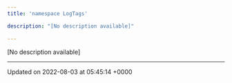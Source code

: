 ```yaml
---
title: 'namespace LogTags'

description: "[No description available]"

---
```







[No description available]






-------------------------------

Updated on 2022-08-03 at 05:45:14 +0000